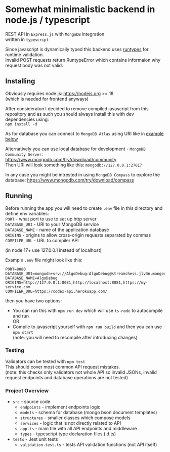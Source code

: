# Somewhat minimalistic backend in node.js / typescript

REST API in `Express.js` with `MongoDB` integration  
written in `typescript`

Since javascript is dynamically typed this backend uses [runtypes](https://www.npmjs.com/package/runtypes) for runtime validation.  
Invalid POST requests return RuntypeError which contains informaion why request body was not valid.

## Installing

Obviously requires node.js: <https://nodejs.org> >= 18  
(which is needed for frontend anyways)

After consideraton I decided to remove compiled javascript from this repository and as such you should always install this with dev dependencies using:  
`npm install -d`

As for database you can connect to `MongoDB Atlas` using URI like in [example below](./README.md#L37)

Alternatively you can use local database for development - `MongoDB Community Server`:  
<https://www.mongodb.com/try/download/community>  
Then URI will look something like this: `mongodb://127.0.0.1:27017`

In any case you might be intrested in using `MongoDB Compass` to explore the database:
<https://www.mongodb.com/try/download/compass>

## Running

Before running the app you will need to create `.env` file in this directory and define env variables:  
`PORT` - what port to use to set up http server  
`DATABASE_URI` - URI to your MongoDB service  
`DATABASE_NAME` - name of the application database  
`ORIGINS` - origins to allow cross-origin requests separated by commas  
`COMPILER_URL` - URL to compiler API

(in node 17+ use 127.0.0.1 instead of localhost)

Example `.env` file might look like this:

```env
PORT=8080
DATABASE_URI=mongodb+srv://AlgoDebug:AlgoDebug@streamchess.jlv3n.mongodb.net/
DATABASE_NAME=AlgoDebug
ORIGINS=http://127.0.0.1:8081,http://localhost:8081,https://my-service.com
COMPILER_URL=https://codex-api.herokuapp.com/
```

then you have two options:

-   You can run this with `npm run dev` which will use `ts-node` to autocompile and run  
    OR
-   Compile to javascript yourself with `npm run build` and then you can use `npm start`  
    (note: you will need to recompile after introducing changes)

### Testing

Validators can be tested with `npm test`  
This should cover most common API request mistakes.  
(note: this checks only validators not whole API so invalid JSONs, invalid request endpoints and database operations are not tested)

### Project Overview

-   `src` - source code
    -   `endpoints` - implement endpoints logic
    -   `models` - schema for database (mongo bson document templates)
    -   `structures` - smaller classes which compose models
    -   `services` - logic that is not directly related to API
    -   `app.ts` - main file with all API endpoints and middleware
    -   `types` - typescript type declaration files (.d.ts)
-   `tests` - Jest unit tests
    -   `validation.test.ts` - tests API validation functions (not API itself)
